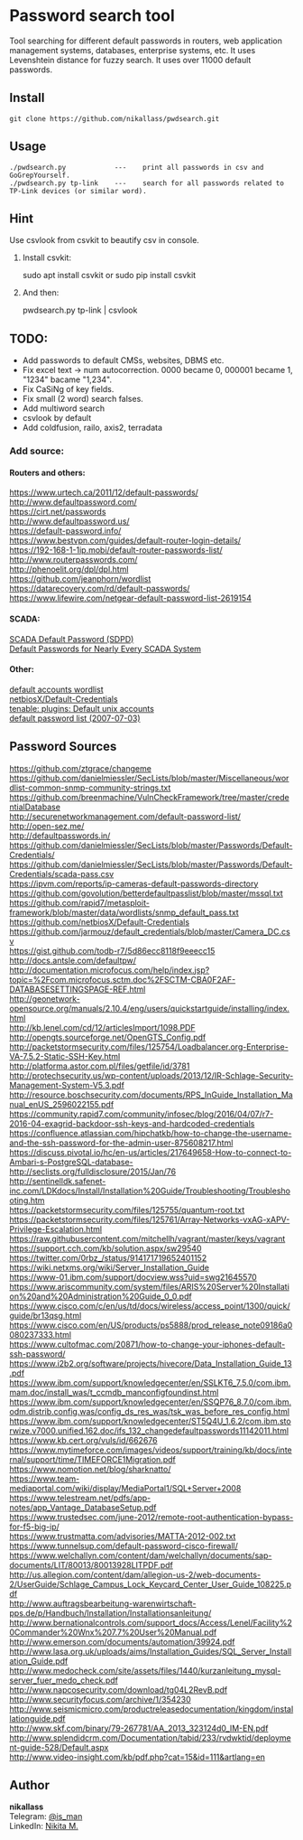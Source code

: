 # Password search tool
Tool searching for different default passwords in routers, web application management systems, databases, enterprise systems, etc. It uses Levenshtein distance for fuzzy search. It uses over 11000 default passwords.

## Install
    git clone https://github.com/nikallass/pwdsearch.git

## Usage
    ./pwdsearch.py            ---    print all passwords in csv and GoGrepYourself.
    ./pwdsearch.py tp-link    ---    search for all passwords related to TP-Link devices (or similar word).

## Hint
Use csvlook from csvkit to beautify csv in console.

1) Install csvkit:
    
    sudo apt install csvkit
    or
    sudo pip install csvkit

2) And then: 
    
    pwdsearch.py tp-link | csvlook


## TODO:
* Add passwords to default CMSs, websites, DBMS etc.
* Fix excel text -> num autocorrection. 0000 became 0, 000001 became 1, "1234" bacame "1,234".
* Fix CaSiNg of key fields.
* Fix small (2 word) search falses.
* Add multiword search
* csvlook by default
* Add coldfusion, railo, axis2, terradata

### Add source:

#### Routers and others:

https://www.urtech.ca/2011/12/default-passwords/  
http://www.defaultpassword.com/  
https://cirt.net/passwords  
http://www.defaultpassword.us/  
https://default-password.info/  
https://www.bestvpn.com/guides/default-router-login-details/  
https://192-168-1-1ip.mobi/default-router-passwords-list/  
http://www.routerpasswords.com/  
http://phenoelit.org/dpl/dpl.html  
https://github.com/jeanphorn/wordlist  
https://datarecovery.com/rd/default-passwords/  
https://www.lifewire.com/netgear-default-password-list-2619154  

#### SCADA:

[SCADA Default Password (SDPD)](http://www.critifence.com/default-password-database/)  
[Default Passwords for Nearly Every SCADA System](https://www.hackers-arise.com/single-post/2016/09/21/Scada-Hacking-Default-Passwords-for-Nearly-Every-SCADA-System)  

#### Other:    

[default accounts wordlist](https://github.com/milo2012/pentest_scripts/tree/master/default_accounts_wordlist)  
[netbiosX/Default-Credentials](https://github.com/netbiosX/Default-Credentials)  
[tenable: plugins: Default unix accounts](https://www.tenable.com/plugins/index.php?view=all&family=Default+Unix+Accounts)  
[default password list (2007-07-03)](http://www.phenoelit.org/dpl/dpl.html)  


## Password Sources
https://github.com/ztgrace/changeme  
https://github.com/danielmiessler/SecLists/blob/master/Miscellaneous/wordlist-common-snmp-community-strings.txt  
https://github.com/breenmachine/VulnCheckFramework/tree/master/credentialDatabase  
http://securenetworkmanagement.com/default-password-list/  
http://open-sez.me/  
http://defaultpasswords.in/  
https://github.com/danielmiessler/SecLists/blob/master/Passwords/Default-Credentials/  
https://github.com/danielmiessler/SecLists/blob/master/Passwords/Default-Credentials/scada-pass.csv  
https://ipvm.com/reports/ip-cameras-default-passwords-directory  
https://github.com/govolution/betterdefaultpasslist/blob/master/mssql.txt  
https://github.com/rapid7/metasploit-framework/blob/master/data/wordlists/snmp_default_pass.txt  
https://github.com/netbiosX/Default-Credentials  
https://github.com/jarmouz/default_credentials/blob/master/Camera_DC.csv  
https://gist.github.com/todb-r7/5d86ecc8118f9eeecc15  
http://docs.antsle.com/defaultpw/  
http://documentation.microfocus.com/help/index.jsp?topic=%2Fcom.microfocus.sctm.doc%2FSCTM-CBA0F2AF-DATABASESETTINGSPAGE-REF.html  
http://geonetwork-opensource.org/manuals/2.10.4/eng/users/quickstartguide/installing/index.html  
http://kb.lenel.com/cd/12/articlesImport/1098.PDF  
http://opengts.sourceforge.net/OpenGTS_Config.pdf  
http://packetstormsecurity.com/files/125754/Loadbalancer.org-Enterprise-VA-7.5.2-Static-SSH-Key.html  
http://platforma.astor.com.pl/files/getfile/id/3781  
http://protechsecurity.us/wp-content/uploads/2013/12/IR-Schlage-Security-Management-System-V5.3.pdf  
http://resource.boschsecurity.com/documents/RPS_InGuide_Installation_Manual_enUS_2596022155.pdf  
https://community.rapid7.com/community/infosec/blog/2016/04/07/r7-2016-04-exagrid-backdoor-ssh-keys-and-hardcoded-credentials  
https://confluence.atlassian.com/hipchatkb/how-to-change-the-username-and-the-ssh-password-for-the-admin-user-875608217.html  
https://discuss.pivotal.io/hc/en-us/articles/217649658-How-to-connect-to-Ambari-s-PostgreSQL-database-  
http://seclists.org/fulldisclosure/2015/Jan/76  
http://sentinelldk.safenet-inc.com/LDKdocs/Install/Installation%20Guide/Troubleshooting/Troubleshooting.htm  
https://packetstormsecurity.com/files/125755/quantum-root.txt  
https://packetstormsecurity.com/files/125761/Array-Networks-vxAG-xAPV-Privilege-Escalation.html  
https://raw.githubusercontent.com/mitchellh/vagrant/master/keys/vagrant  
https://support.cch.com/kb/solution.aspx/sw29540  
https://twitter.com/0rbz_/status/914171719652401152  
https://wiki.netxms.org/wiki/Server_Installation_Guide  
https://www-01.ibm.com/support/docview.wss?uid=swg21645570  
https://www.ariscommunity.com/system/files/ARIS%20Server%20Installation%20and%20Administration%20Guide_0_0.pdf  
https://www.cisco.com/c/en/us/td/docs/wireless/access_point/1300/quick/guide/br13qsg.html  
https://www.cisco.com/en/US/products/ps5888/prod_release_note09186a0080237333.html  
https://www.cultofmac.com/20871/how-to-change-your-iphones-default-ssh-password/  
https://www.i2b2.org/software/projects/hivecore/Data_Installation_Guide_13.pdf  
https://www.ibm.com/support/knowledgecenter/en/SSLKT6_7.5.0/com.ibm.mam.doc/install_was/t_ccmdb_manconfigfoundinst.html  
https://www.ibm.com/support/knowledgecenter/en/SSQP76_8.7.0/com.ibm.odm.distrib.config.was/config_ds_res_was/tsk_was_before_res_config.html  
https://www.ibm.com/support/knowledgecenter/ST5Q4U_1.6.2/com.ibm.storwize.v7000.unified.162.doc/ifs_132_changedefaultpasswords11142011.html  
https://www.kb.cert.org/vuls/id/662676  
https://www.mytimeforce.com/images/videos/support/training/kb/docs/internal/support/time/TIMEFORCE1Migration.pdf  
https://www.nomotion.net/blog/sharknatto/  
https://www.team-mediaportal.com/wiki/display/MediaPortal1/SQL+Server+2008  
https://www.telestream.net/pdfs/app-notes/app_Vantage_DatabaseSetup.pdf  
https://www.trustedsec.com/june-2012/remote-root-authentication-bypass-for-f5-big-ip/  
https://www.trustmatta.com/advisories/MATTA-2012-002.txt  
https://www.tunnelsup.com/default-password-cisco-firewall/  
https://www.welchallyn.com/content/dam/welchallyn/documents/sap-documents/LIT/80013/80013928LITPDF.pdf  
http://us.allegion.com/content/dam/allegion-us-2/web-documents-2/UserGuide/Schlage_Campus_Lock_Keycard_Center_User_Guide_108225.pdf  
http://www.auftragsbearbeitung-warenwirtschaft-pps.de/p/Handbuch/Installation/Installationsanleitung/  
http://www.bernationalcontrols.com/support_docs/Access/Lenel/Facility%20Commander%20Wnx%207.7%20User%20Manual.pdf  
http://www.emerson.com/documents/automation/39924.pdf  
http://www.lasa.org.uk/uploads/aims/Installation_Guides/SQL_Server_Installation_Guide.pdf  
http://www.medocheck.com/site/assets/files/1440/kurzanleitung_mysql-server_fuer_medo_check.pdf  
http://www.napcosecurity.com/download/tg04L2RevB.pdf  
http://www.securityfocus.com/archive/1/354230  
http://www.seismicmicro.com/productreleasedocumentation/kingdom/installationguide.pdf  
http://www.skf.com/binary/79-267781/AA_2013_323124d0_IM-EN.pdf  
http://www.splendidcrm.com/Documentation/tabid/233/rvdwktid/deployment-guide-528/Default.aspx  
http://www.video-insight.com/kb/pdf.php?cat=15&id=111&artlang=en  


## Author
**nikallass**
<br>Telegram: [@is_man](https://t.me/is_man)
<br>LinkedIn: [Nikita M.](https://linkedin.com/in/mednikand)
